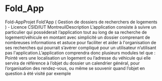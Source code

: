 # Fold_App

Fold-AppProjet Fold'App ( Gestion de dossiers de recherchers de logements ) - Licence CSID/IUT MontreuilDescription
L’application consiste à suivre un particulier qui posséderait l’application tout au long de sa recherche de logement/véhicule en montant avec simplicité un dossier comprenant de nombreuses informations et astuce pour faciliter et aider à l'organisation de ses recherches qui pourrait s’avérer compliqué pour un utilisateur n’utilisant pas l'application.L’application comprendra donc plusieurs modules tel que : Pointé vers une localisation un logement ou l’adresse du véhicule qui elle servira de référence à l’objet du dossier un calendrier général, pour l’organisation des rendez-vous, ou même se souvenir quand l’objet en question à été visité par exemple
